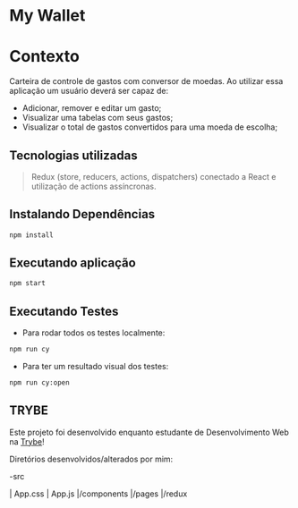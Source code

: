 # My Wallet

# Contexto
Carteira de controle de gastos com conversor de moedas. Ao utilizar essa aplicação um usuário deverá ser capaz de: 
 - Adicionar, remover e editar um gasto;
 - Visualizar uma tabelas com seus gastos;
 - Visualizar o total de gastos convertidos para uma moeda de escolha; 

## Tecnologias utilizadas

> Redux (store, reducers, actions, dispatchers) conectado a React e utilização de actions assíncronas.


## Instalando Dependências

```bash
npm install
``` 

## Executando aplicação

```bash
npm start
```

## Executando Testes

* Para rodar todos os testes localmente:

```bash
npm run cy
```
* Para ter um resultado visual dos testes:

```bash
npm run cy:open
```

## TRYBE
Este projeto foi desenvolvido enquanto estudante de Desenvolvimento Web na <a href="https://www.betrybe.com/">Trybe</a>!

Diretórios desenvolvidos/alterados por mim:

-src

  | App.css
  | App.js
  |/components
  |/pages
  |/redux
